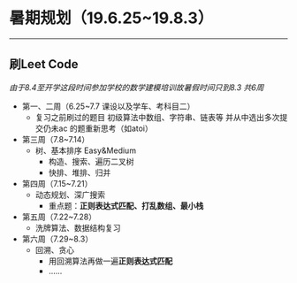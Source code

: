 # 暑期规划（19.6.25~19.8.3）
---
## 刷Leet Code 

*由于8.4至开学这段时间参加学校的数学建模培训故暑假时间只到8.3 共6周*
* 第一、二周（6.25~7.7 课设以及学车、考科目二）
    * 复习之前刷过的题目 初级算法中数组、字符串、链表等 并从中选出多次提交仍未ac 的题重新思考（如atoi）
* 第三周（7.8~7.14）
    * 树、基本排序 Easy&Medium
        * 构造、搜索、遍历二叉树
        * 快排、堆排、归并
* 第四周（7.15~7.21）
    * 动态规划、深广搜索
        * 重点题：**正则表达式匹配、打乱数组、最小栈**
* 第五周（7.22~7.28）
    * 洗牌算法、数据结构复习
* 第六周（7.29~8.3）
    * 回溯、贪心
        * 用回溯算法再做一遍**正则表达式匹配**
        * ……
    